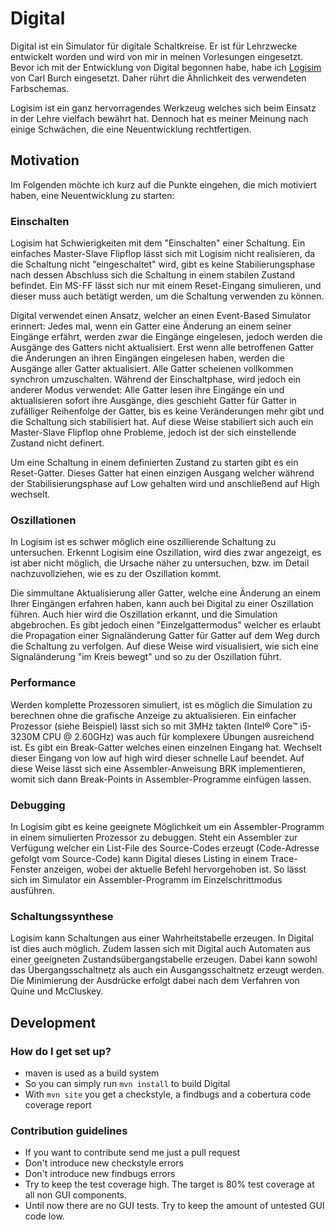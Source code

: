 # Digital #

Digital ist ein Simulator für digitale Schaltkreise. Er ist für Lehrzwecke entwickelt worden und
wird von mir in meinen Vorlesungen eingesetzt.
Bevor ich mit der Entwicklung von Digital begonnen habe, habe ich [Logisim](www.cburch.com/logisim/) von Carl Burch 
eingesetzt. Daher rührt die Ähnlichkeit des verwendeten Farbschemas.

Logisim ist ein ganz hervorragendes Werkzeug welches sich beim Einsatz in der Lehre vielfach 
bewährt hat. Dennoch hat es meiner Meinung nach einige Schwächen, die eine Neuentwicklung rechtfertigen.

## Motivation ##

Im Folgenden möchte ich kurz auf die Punkte eingehen, die mich motiviert haben, eine Neuentwicklung zu 
starten:

### Einschalten ###

Logisim hat Schwierigkeiten mit dem "Einschalten" einer Schaltung. Ein einfaches Master-Slave Flipflop 
lässt sich mit Logisim nicht realisieren, da die Schaltung nicht "eingeschaltet" wird, gibt es keine 
Stabilierungsphase nach dessen Abschluss sich die Schaltung in einem stabilen Zustand befindet. 
Ein MS-FF lässt sich nur mit einem Reset-Eingang simulieren, und dieser muss auch betätigt werden, um die 
Schaltung verwenden zu können.

Digital verwendet einen Ansatz, welcher an einen Event-Based Simulator erinnert: Jedes mal, wenn ein 
Gatter eine Änderung an einem seiner Eingänge erfährt, werden zwar die Eingänge eingelesen, jedoch 
werden die Ausgänge des Gatters nicht aktualisiert. Erst wenn alle betroffenen Gatter die Änderungen an 
ihren Eingängen eingelesen haben, werden die Ausgänge aller Gatter aktualisiert. Alle Gatter scheienen 
vollkommen synchron umzuschalten.
Während der Einschaltphase, wird jedoch ein anderer Modus verwendet: Alle Gatter lesen ihre Eingänge ein und 
aktualisieren sofort ihre Ausgänge, dies geschieht Gatter für Gatter in zufälliger Reihenfolge der Gatter, bis es keine 
Veränderungen mehr gibt und die Schaltung sich stabilisiert hat.
Auf diese Weise stabiliert sich auch ein Master-Slave Flipflop ohne Probleme, jedoch ist der sich einstellende Zustand 
nicht definert.
 
Um eine Schaltung in einem definierten Zustand zu starten gibt es ein Reset-Gatter. 
Dieses Gatter hat einen einzigen Ausgang welcher während der Stabilisierungsphase auf Low gehalten wird und 
anschließend auf High wechselt.

### Oszillationen ###

In Logisim ist es schwer möglich eine oszillierende Schaltung zu untersuchen. Erkennt Logisim eine Oszillation,
wird dies zwar angezeigt, es ist aber nicht möglich, die Ursache näher zu untersuchen, bzw. im Detail 
nachzuvollziehen, wie es zu der Oszillation kommt.

Die simmultane Aktualisierung aller Gatter, welche eine Änderung an einem Ihrer Eingängen erfahren haben, kann auch 
bei Digital zu einer Oszillation führen. Auch hier wird die Oszillation erkannt, und die Simulation abgebrochen.
Es gibt jedoch einen "Einzelgattermodus" welcher es erlaubt die Propagation einer Signaländerung Gatter für Gatter 
auf dem Weg durch die Schaltung zu verfolgen. 
Auf diese Weise wird visualisiert, wie sich eine Signaländerung "im Kreis bewegt" und so zu der Oszillation führt.  

### Performance ###

Werden komplette Prozessoren simuliert, ist es möglich die Simulation zu berechnen ohne die grafische Anzeige zu aktualisieren.
Ein einfacher Prozessor (siehe Beispiel) lässt sich so mit 3MHz takten (Intel® Core™ i5-3230M CPU @ 2.60GHz) was auch für
komplexere Übungen ausreichend ist.
Es gibt ein Break-Gatter welches einen einzelnen Eingang hat. Wechselt dieser Eingang von low auf high wird dieser 
schnelle Lauf beendet. Auf diese Weise lässt sich eine Assembler-Anweisung BRK implementieren, womit sich dann Break-Points 
in Assembler-Programme einfügen lassen.

### Debugging ###

In Logisim gibt es keine geeignete Möglichkeit um ein Assembler-Programm in einem simulierten Prozessor zu debuggen.
Steht ein Assembler zur Verfügung welcher ein List-File des Source-Codes erzeugt (Code-Adresse gefolgt vom Source-Code)
kann Digital dieses Listing in einem Trace-Fenster anzeigen, wobei der aktuelle Befehl hervorgehoben ist. 
So lässt sich im Simulator ein Assembler-Programm im Einzelschrittmodus ausführen.

### Schaltungssynthese ###

Logisim kann Schaltungen aus einer Wahrheitstabelle erzeugen. In Digital ist dies auch möglich. Zudem lassen sich
mit Digital auch Automaten aus einer geeigneten Zustandsübergangstabelle erzeugen. Dabei kann sowohl das 
Übergangsschaltnetz als auch ein Ausgangsschaltnetz erzeugt werden. Die  Minimierung der Ausdrücke erfolgt dabei 
nach dem Verfahren von Quine und McCluskey. 

## Development ##

### How do I get set up? ###

* maven is used as a build system
* So you can simply run `mvn install` to build Digital 
* With `mvn site` you get a checkstyle, a findbugs and a cobertura code coverage report

### Contribution guidelines ###

* If you want to contribute send me just a pull request
* Don't introduce new checkstyle errors
* Don't introduce new findbugs errors
* Try to keep the test coverage high. The target is 80% test coverage at all non GUI components.
* Until now there are no GUI tests. Try to keep the amount of untested GUI code low. 
